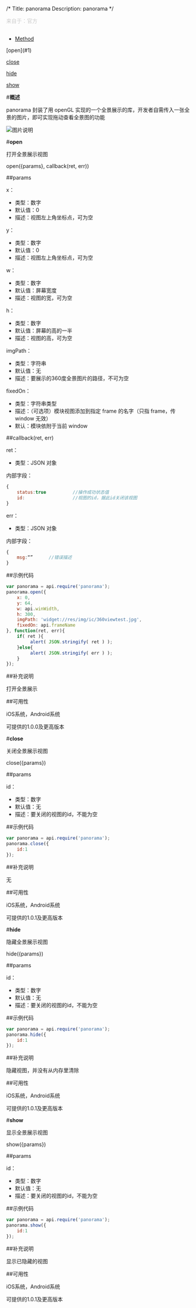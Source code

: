 /*
Title: panorama
Description: panorama
*/

<p style="color: #ccc; margin-bottom: 30px;">来自于：官方</p>

<ul id="tab" class="clearfix">
	<li class="active"><a href="#method-content">Method</a></li>
</ul>
<div id="method-content">

<div class="outline">
[open](#1)

[close](#2)

[hide](#3)

[show](#4)
</div>

#**概述**

panorama 封装了用 openGL 实现的一个全景展示的库，开发者自需传入一张全景的图片，即可实现拖动查看全景图的功能

![图片说明](/img/docImage/panorama.jpg)

#**open**<div id="1"></div>

打开全景展示视图

open({params}, callback(ret, err))

##params


x：

- 类型：数字
- 默认值：0
- 描述：视图左上角坐标点，可为空

y：

- 类型：数字
- 默认值：0
- 描述：视图左上角坐标点，可为空

w：

- 类型：数字
- 默认值：屏幕宽度
- 描述：视图的宽，可为空

h：

- 类型：数字
- 默认值：屏幕的高的一半
- 描述：视图的高，可为空

imgPath：

- 类型：字符串
- 默认值：无
- 描述：要展示的360度全景图片的路径，不可为空

fixedOn：

- 类型：字符串类型
- 描述：（可选项）模块视图添加到指定 frame 的名字（只指 frame，传 window 无效）
- 默认：模块依附于当前 window


##callback(ret, err)

ret：

- 类型：JSON 对象

内部字段：

```js
{
	status:true          //操作成功状态值
	id:                  //视图的id，据此id关闭该视图
}
```

err：

- 类型：JSON 对象

内部字段：

```js
{
	msg:“”		//错误描述
}
```

##示例代码

```js
var panorama = api.require('panorama');
panorama.open({
	x: 0,
	y: 64,
	w: api.winWidth,
	h: 300,
	imgPath: 'widget://res/img/ic/360viewtest.jpg',
    fixedOn: api.frameName
}, function(ret, err){
	if( ret ){
         alert( JSON.stringify( ret ) );
    }else{
         alert( JSON.stringify( err ) );
    }
});
```

##补充说明

打开全景展示

##可用性

iOS系统，Android系统

可提供的1.0.0及更高版本


#**close**<div id="2"></div>

关闭全景展示视图

close({params})

##params

id：

- 类型：数字
- 默认值：无
- 描述：要关闭的视图的id，不能为空

##示例代码

```js
var panorama = api.require('panorama');
panorama.close({
	id:1
});
```

##补充说明

无

##可用性

iOS系统，Android系统

可提供的1.0.1及更高版本

#**hide**<div id="3"></div>

隐藏全景展示视图

hide({params})

##params

id：

- 类型：数字
- 默认值：无
- 描述：要关闭的视图的id，不能为空

##示例代码

```js
var panorama = api.require('panorama');
panorama.hide({
	id:1
});
```

##补充说明

隐藏视图，并没有从内存里清除

##可用性

iOS系统，Android系统

可提供的1.0.1及更高版本

#**show**<div id="4"></div>

显示全景展示视图

show({params})

##params

id：

- 类型：数字
- 默认值：无
- 描述：要关闭的视图的id，不能为空

##示例代码

```js
var panorama = api.require('panorama');
panorama.show({
	id:1
});
```

##补充说明

显示已隐藏的视图

##可用性

iOS系统，Android系统

可提供的1.0.1及更高版本
